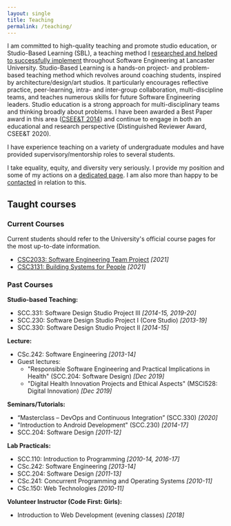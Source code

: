 ```yaml
---
layout: single
title: Teaching
permalink: /teaching/
---
```


<!-- markdownlint-disable MD033 -->

I am committed to high-quality teaching and promote studio education, or Studio-Based Learning (SBL), a teaching method I [researched and helped to successfully implement](http://www.research.lancs.ac.uk/portal/en/publications/studios-in-software-engineering-education(a6a4d34e-cb6e-4eba-b558-03a8a10d2831).html) throughout Software Engineering at Lancaster University. Studio-Based Learning is a hands-on project- and problem-based teaching method which revolves around coaching students, inspired by architecture/design/art studios. It particularly encourages reflective practice, peer-learning, intra- and inter-group collaboration, multi-discipline teams, and teaches numerous skills for future Software Engineering leaders. Studio education is a strong approach for multi-disciplinary teams and thinking broadly about problems. I have been awarded a Best Paper award in this area ([CSEE&T 2014](https://conferences.computer.org/cseet/)) and continue to engage in both an educational and research perspective (Distinguished Reviewer Award, CSEE&T 2020).

I have experience teaching on a variety of undergraduate modules and have provided supervisory/mentorship roles to several students.

I take equality, equity, and diversity very seriously. I provide my position and some of my actions on a [dedicated page](../equality.md). I am also more than happy to be [contacted](../index.md#contact-me) in relation to this.

## <i class="fas fa-chalkboard-teacher fa-fw headingIcon" aria-hidden="true"></i>Taught courses

### Current Courses

Current students should refer to the University's official course pages for the most up-to-date information.

- [CSC2033: Software Engineering Team Project](https://www.ncl.ac.uk/undergraduate/modules/csc2033) _[2021]_
- [CSC3131: Building Systems for People](https://www.ncl.ac.uk/undergraduate/modules/csc3131) _[2021]_

### Past Courses

**Studio-based Teaching:**

- SCC.331: Software Design Studio Project III _[2014-15, 2019-20]_
- SCC.230: Software Design Studio Project I (Core Studio) _[2013-19]_
- SCC.330: Software Design Studio Project II _[2014-15]_

**Lecture:**

- CSc.242: Software Engineering _[2013-14]_
- Guest lectures:
  - "Responsible Software Engineering and Practical Implications in Health" (SCC.204: Software Design) _[Dec 2019]_
  - "Digital Health Innovation Projects and Ethical Aspects" (MSCI528: Digital Innovation) _[Dec 2019]_

**Seminars/Tutorials:**

- “Masterclass – DevOps and Continuous Integration” (SCC.330) _[2020]_
- "Introduction to Android Development" (SCC.230) _[2014-17]_
- SCC.204: Software Design _[2011-12]_

**Lab Practicals:**

- SCC.110: Introduction to Programming _[2010-14, 2016-17]_
- CSc.242: Software Engineering _[2013-14]_
- SCC.204: Software Design _[2011-13]_
- CSc.241: Concurrent Programming and Operating Systems _[2010-11]_
- CSc.150: Web Technologies _[2010-11]_

**Volunteer Instructor (Code First: Girls):**

- Introduction to Web Development (evening classes) _[2018]_
